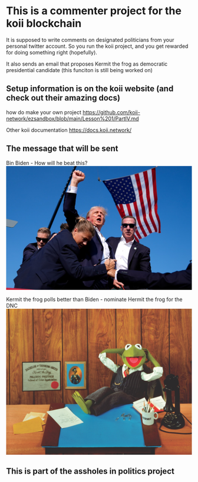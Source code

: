 # This is a commenter project for the koii blockchain

It is supposed to write comments on designated politicians from your personal twitter account. So you run the koii project, and you get rewarded for doing something right (hopefully).

It also sends an email that proposes Kermit the frog as democratic presidential candidate (this funciton is still being worked on)

## Setup information is on the koii website (and check out their amazing docs)
how do make your own project
https://github.com/koii-network/ezsandbox/blob/main/Lesson%201/PartIV.md

Other koii documentation
https://docs.koii.network/

## The message that will be sent
Bin Biden - How will he beat this?
![Trump triumphant after assasination attempt](imags/s_BF38E266280C4332A29ED0AE9DACD0C37D30AAA3B2E109CFE8C8F22096A0F00F_1721013224644_AP24195803307155.jpeg)

Kermit the frog polls better than Biden - nominate Hermit the frog for the DNC
![Presidential photo of Kermit](<imags/Kermit for President.jpeg>)
## This is part of the assholes in politics project